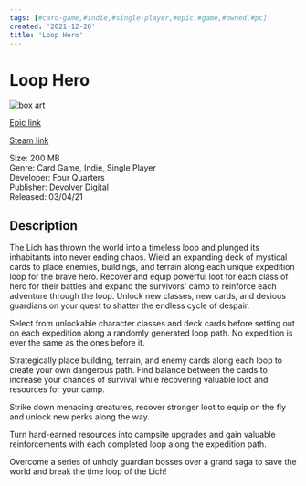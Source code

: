 ```yaml
---
tags: [#card-game,#indie,#single-player,#epic,#game,#owned,#pc]
created: '2021-12-20'
title: 'Loop Hero'
---
```

# Loop Hero

![box art](https://cdn1.epicgames.com/ff50f85ed609454e80ac46d9496da34d/offer/EGS_TheLichhasthrowntheworldintoatimelessloop_FourQuarters_S1-2560x1440-dd971b1a2d79b2984c22a3b7c66c60da.jpg?h=270&amp;resize=1&amp;w=480)

[Epic link](https://www.epicgames.com/store/en-US/p/loop-hero)

[Steam link](https://store.steampowered.com/app/1282730/Loop_Hero/?snr=1_7_7_151_150_1)

Size: 200 MB  
Genre: Card Game, Indie, Single Player  
Developer: Four Quarters  
Publisher: Devolver Digital  
Released: 03/04/21  

## Description

The Lich has thrown the world into a timeless loop and plunged its inhabitants into never ending chaos. Wield an expanding deck of mystical cards to place enemies, buildings, and terrain along each unique expedition loop for the brave hero. Recover and equip powerful loot for each class of hero for their battles and expand the survivors' camp to reinforce each adventure through the loop. Unlock new classes, new cards, and devious guardians on your quest to shatter the endless cycle of despair.

Select from unlockable character classes and deck cards before setting out on each expedition along a randomly generated loop path. No expedition is ever the same as the ones before it.

Strategically place building, terrain, and enemy cards along each loop to create your own dangerous path. Find balance between the cards to increase your chances of survival while recovering valuable loot and resources for your camp.

Strike down menacing creatures, recover stronger loot to equip on the fly and unlock new perks along the way.

Turn hard-earned resources into campsite upgrades and gain valuable reinforcements with each completed loop along the expedition path.

Overcome a series of unholy guardian bosses over a grand saga to save the world and break the time loop of the Lich!
